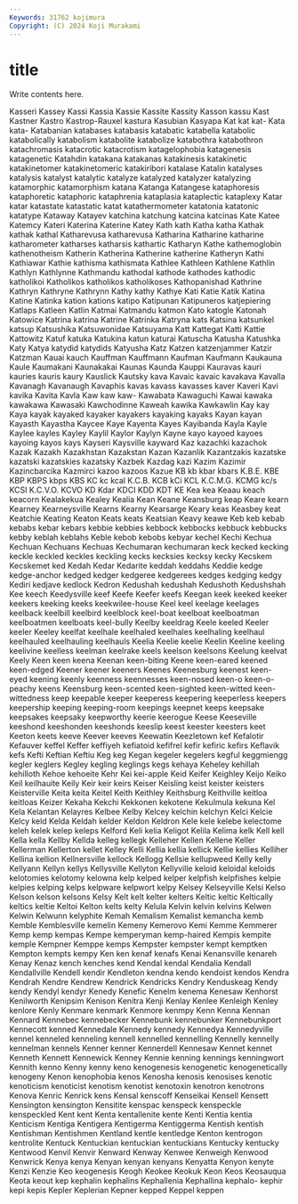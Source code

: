 ```yaml
---
Keywords: 31762 kojimura
Copyright: (C) 2024 Koji Murakami
---
```


# title

Write contents here.



 Kasseri
Kassey Kassi Kassia Kassie Kassite Kassity Kasson kassu Kast Kastner
Kastro Kastrop-Rauxel kastura Kasubian Kasyapa Kat kat kat- Kata kata-
Katabanian katabases katabasis katabatic katabella katabolic katabolically katabolism katabolite katabolize
katabothra katabothron katachromasis katacrotic katacrotism katagelophobia katagenesis katagenetic Katahdin katakana
katakanas katakinesis katakinetic katakinetomer katakinetomeric katakiribori katalase Katalin katalyses katalysis
katalyst katalytic katalyze katalyzed katalyzer katalyzing katamorphic katamorphism katana Katanga
Katangese kataphoresis kataphoretic kataphoric kataphrenia kataplasia kataplectic kataplexy Katar katar
katastate katastatic katat katathermometer katatonia katatonic katatype Kataway Katayev katchina
katchung katcina katcinas Kate Katee Katemcy Kateri Katerina Katerine Katey
Kath kath Katha katha Kathak kathak kathal Katharevusa katharevusa Katharina
Katharine katharine katharometer katharses katharsis kathartic Katharyn Kathe kathemoglobin kathenotheism
Katherin Katherina Katherine katherine Katheryn Kathi Kathiawar Kathie kathisma kathismata
Kathlee Kathleen Kathlene Kathlin Kathlyn Kathlynne Kathmandu kathodal kathode kathodes
kathodic katholikoi Katholikos katholikos katholikoses Kathopanishad Kathrine Kathryn Kathryne Kathrynn
Kathy kathy Kathye Kati Katie Katik Katina Katine Katinka kation
kations katipo Katipunan Katipuneros katjepiering Katlaps Katleen Katlin Katmai Katmandu
katmon Kato katogle Katonah Katowice Katrina katrina Katrine Katrinka Katryna
kats Katsina katsunkel katsup Katsushika Katsuwonidae Katsuyama Katt Kattegat Katti
Kattie Kattowitz Katuf katuka Katukina katun katurai Katuscha Katusha Katushka
Katy Katya katydid katydids Katyusha Katz Katzen katzenjammer Katzir Katzman
Kauai kauch Kauffman Kauffmann Kaufman Kaufmann Kaukauna Kaule Kaumakani Kaunakakai
Kaunas Kaunda Kauppi Kauravas kauri kauries kauris kaury Kauslick Kautsky
kava Kavaic kavaic kavakava Kavalla Kavanagh Kavanaugh Kavaphis kavas kavass
kavasses kaver Kaveri Kavi kavika Kavita Kavla Kaw kaw kaw-
Kawabata Kawaguchi Kawai kawaka kawakawa Kawasaki Kawchodinne Kaweah kawika Kawkawlin
Kay kay Kaya kayak kayaked kayaker kayakers kayaking kayaks Kayan
kayan Kayasth Kayastha Kaycee Kaye Kayenta Kayes Kayibanda Kayla Kayle
Kaylee kayles Kayley Kaylil Kaylor Kaylyn Kayne kayo kayoed kayoes
kayoing kayos kays Kayseri Kaysville kayward Kaz kazachki kazachok Kazak
Kazakh Kazakhstan Kazakstan Kazan Kazanlik Kazantzakis kazatske kazatski kazatskies kazatsky
Kazbek Kazdag kazi Kazim Kazimir Kazincbarcika Kazmirci kazoo kazoos Kazue
KB kb kbar kbars K.B.E. KBE KBP KBPS kbps KBS
KC kc kcal K.C.B. KCB kCi KCL K.C.M.G. KCMG kc/s
KCSI K.C.V.O. KCVO KD Kdar KDCI KDD KDT KE Kea
kea Keaau keach keacorn Kealakekua Kealey Kealia Kean Keane Keansburg
keap Keare kearn Kearney Kearneysville Kearns Kearny Kearsarge Keary keas
Keasbey keat Keatchie Keating Keaton Keats keats Keatsian Keavy keawe
Keb keb kebab kebabs kebar kebars kebbie kebbies kebbock kebbocks
kebbuck kebbucks kebby keblah keblahs Keble kebob kebobs kebyar kechel
Kechi Kechua Kechuan Kechuans Kechuas Kechumaran kechumaran keck kecked kecking
keckle keckled keckles keckling kecks kecksies kecksy kecky Kecskem Kecskemet
ked Kedah Kedar Kedarite keddah keddahs Keddie kedge kedge-anchor kedged
kedger kedgeree kedgerees kedges kedging kedgy Kediri kedjave kedlock Kedron
Kedushah kedushah Kedushoth Kedushshah Kee keech Keedysville keef Keefe Keefer
keefs Keegan keek keeked keeker keekers keeking keeks keekwilee-house Keel
keel keelage keelages keelback keelbill keelbird keelblock keel-boat keelboat keelboatman
keelboatmen keelboats keel-bully Keelby keeldrag Keele keeled Keeler keeler Keeley
keelfat keelhale keelhaled keelhales keelhaling keelhaul keelhauled keelhauling keelhauls Keelia
Keelie keelie Keelin Keeline keeling keelivine keelless keelman keelrake keels
keelson keelsons Keelung keelvat Keely Keen keen keena Keenan keen-biting
Keene keen-eared keened keen-edged Keener keener keeners Keenes Keenesburg keenest
keen-eyed keening keenly keenness keennesses keen-nosed keen-o keen-o-peachy keens Keensburg
keen-scented keen-sighted keen-witted keen-wittedness keep keepable keeper keeperess keepering keeperless
keepers keepership keeping keeping-room keepings keepnet keeps keepsake keepsakes keepsaky
keepworthy keerie keerogue Keese Keeseville keeshond keeshonden keeshonds keeslip keest
keester keesters keet Keeton keets keeve Keever keeves Keewatin Keezletown
kef Kefalotir Kefauver keffel Keffer keffiyeh kefiatoid kefifrel kefir kefiric
kefirs Keflavik kefs Kefti Keftian Keftiu Keg keg Kegan kegeler
kegelers kegful keggmiengg kegler keglers Kegley kegling keglings kegs kehaya
Keheley kehillah kehilloth Kehoe kehoeite Kehr Kei kei-apple Keid Keifer
Keighley Keijo Keiko Keil keilhauite Keily Keir keir keirs Keiser
Keisling keist keister keisters Keisterville Keita keita Keitel Keith Keithley
Keithsburg Keithville keitloa keitloas Keizer Kekaha Kekchi Kekkonen kekotene Kekulmula
kekuna Kel Kela Kelantan Kelayres Kelbee Kelby Kelcey kelchin kelchyn
Kelci Kelcie Kelcy keld Kelda Keldah kelder Keldon Keldron Kele
kele kelebe kelectome keleh kelek kelep keleps Kelford Keli kelia
Keligot Kelila Kelima kelk Kell kell Kella kella Kellby Kellda
kelleg kellegk Kelleher Kellen Kellene Keller Kellerman Kellerton kellet Kelley
Kelli Kellia kellia kellick Kellie kellies Kelliher Kellina kellion Kellnersville
kellock Kellogg Kellsie kellupweed Kelly kelly Kellyann Kellyn kellys Kellysville
Kellyton Kellyville keloid keloidal keloids kelotomies kelotomy kelowna kelp kelped
kelper kelpfish kelpfishes kelpie kelpies kelping kelps kelpware kelpwort kelpy
Kelsey Kelseyville Kelsi Kelso Kelson kelson kelsons Kelsy Kelt kelt
kelter kelters Keltic keltic Keltically keltics keltie Keltoi Kelton kelts
kelty Kelula Kelvin kelvin kelvins Kelwen Kelwin Kelwunn kelyphite Kemah
Kemalism Kemalist kemancha kemb Kemble Kemblesville kemelin Kemeny Kemerovo Kemi
Kemme Kemmerer Kemp kemp kempas Kempe kemperyman kemp-haired Kempis kempite
kemple Kempner Kemppe kemps Kempster kempster kempt kemptken Kempton kempts
kempy Ken ken kenaf kenafs Kenai Kenansville kenareh Kenay Kenaz
kench kenches kend Kendal kendal Kendalia Kendall Kendallville Kendell kendir
Kendleton kendna kendo kendoist kendos Kendra Kendrah Kendre Kendrew Kendrick
Kendricks Kendry Kenduskeag Kendy kendy Kendyl kendyr Kenedy Kenefic Kenelm
kenema Kenesaw Kenhorst Kenilworth Kenipsim Kenison Kenitra Kenji Kenlay Kenlee
Kenleigh Kenley kenlore Kenly Kenmare kenmark Kenmore kenmpy Kenn Kenna
Kennan Kennard Kennebec kennebecker Kennebunk kennebunker Kennebunkport Kennecott kenned Kennedale
Kennedy kennedy Kennedya Kennedyville kennel kenneled kenneling kennell kennelled kennelling
Kennelly kennelly kennelman kennels Kenner kenner Kennerdell Kennesaw Kennet kennet
Kenneth Kennett Kennewick Kenney Kennie kenning kennings kenningwort Kennith kenno
Kenny kenny keno kenogenesis kenogenetic kenogenetically kenogeny Kenon kenophobia kenos
Kenosha kenosis kenosises kenotic kenoticism kenoticist kenotism kenotist kenotoxin kenotron
kenotrons Kenova Kenric Kenrick kens Kensal kenscoff Kenseikai Kensell Kensett
Kensington kensington Kensitite kenspac kenspeck kenspeckle kenspeckled Kent kent Kenta
kentallenite kente Kenti Kentia kentia Kenticism Kentiga Kentigera Kentigerma Kentiggerma
Kentish kentish Kentishman Kentishmen Kentland kentle kentledge Kenton kentrogon kentrolite
Kentuck Kentuckian kentuckian kentuckians Kentucky kentucky Kentwood Kenvil Kenvir Kenward
Kenway Kenwee Kenweigh Kenwood Kenwrick Kenya kenya Kenyan kenyan kenyans
Kenyatta Kenyon kenyte Kenzi Kenzie Keo keogenesis Keogh Keokee Keokuk
Keon Keos Keosauqua Keota keout kep kephalin kephalins Kephallenia Kephallina
kephalo- kephir kepi kepis Kepler Keplerian Kepner kepped Keppel keppen
